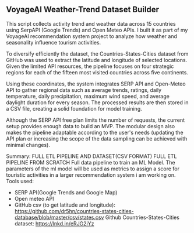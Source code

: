 ## VoyageAI Weather-Trend Dataset Builder
This script collects activity trend and weather data across 15 countries using SerpAPI (Google Trends) and Open Meteo APIs. 
I built it as part of my VoyageAI recommendation system project to analyze how weather and seasonality influence tourism activities.

To diversify efficiently the dataset, the Countries-States-Cities dataset from GitHub was used to extract the latitude and longitude of selected locations. Given the limited API resources, the pipeline focuses on four strategic regions for each of the fifteen most visited countries across five continents.

Using these coordinates, the system integrates SERP API and Open-Meteo API to gather regional data such as average trends, ratings, daily temperature, daily precipitation, maximum wind speed, and average daylight duration for every season. The processed results are then stored in a CSV file, creating a solid foundation for model training.

Although the SERP API free plan limits the number of requests, the current setup provides enough data to build an MVP. The modular design also makes the pipeline adaptable according to the user's needs (updating the API plan or increasing the scope of the data sampling can be achieved with minimal changes).

Summary:
  FULL ETL PIPELINE AND DATASET(CSV FORMAT)
  FULL ETL PIPELINE FROM SCRATCH
  Full data pipeline to train an ML Model. The parameters of the ml model will be used as metrics to assign a score for touristic activities in a larger recommendation system i am working on.
  Tools used:
  - SERP API(Google Trends and Google Map)
  - Open meteo API
  - GitHub csv (to get latitude and longitude): https://github.com/dr5hn/countries-states-cities-database/blob/master/csv/states.csv
  Github Countries-States-Cities dataset: https://lnkd.in/eRJG2iYz 

